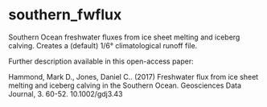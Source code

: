 # southern_fwflux

Southern Ocean freshwater fluxes from ice sheet melting and iceberg calving. Creates a (default) 1/6° climatological runoff file.

Further description available in this open-access paper:

Hammond, Mark D., Jones, Daniel C.. (2017) Freshwater flux from ice sheet melting and iceberg calving in the Southern Ocean. Geosciences Data Journal, 3. 60-52. 10.1002/gdj3.43
